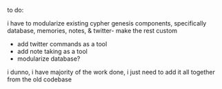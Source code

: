 to do:

i have to modularize existing cypher genesis components, specifically database, memories, notes, & twitter- make the rest custom
- add twitter commands as a tool
- add note taking as a tool
- modularize database?

i dunno, i have majority of the work done, i just need to add it all together from the old codebase